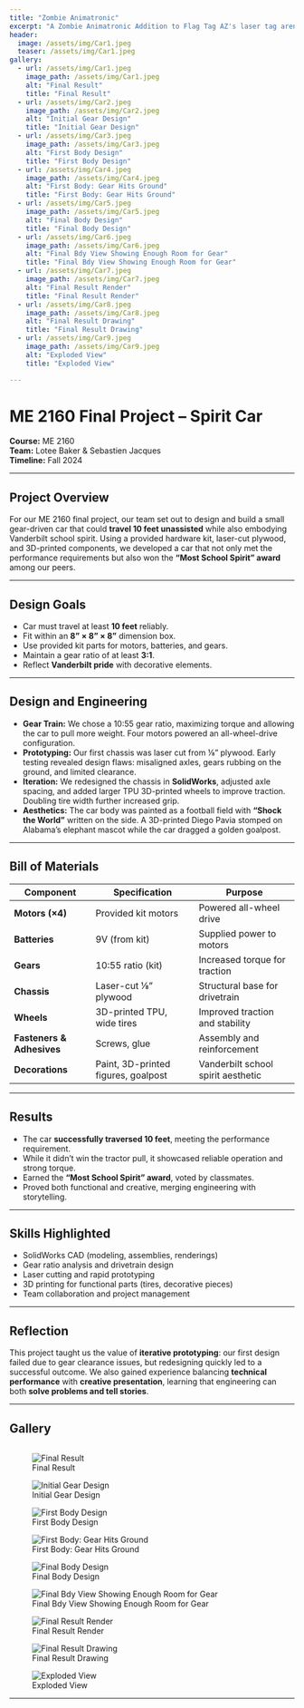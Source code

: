 ```yaml
---
title: "Zombie Animatronic"
excerpt: "A Zombie Animatronic Addition to Flag Tag AZ's laser tag arena"
header:
  image: /assets/img/Car1.jpeg
  teaser: /assets/img/Car1.jpeg
gallery:
  - url: /assets/img/Car1.jpeg
    image_path: /assets/img/Car1.jpeg
    alt: "Final Result"
    title: "Final Result"
  - url: /assets/img/Car2.jpeg
    image_path: /assets/img/Car2.jpeg
    alt: "Initial Gear Design"
    title: "Initial Gear Design"
  - url: /assets/img/Car3.jpeg
    image_path: /assets/img/Car3.jpeg
    alt: "First Body Design"
    title: "First Body Design"
  - url: /assets/img/Car4.jpeg
    image_path: /assets/img/Car4.jpeg
    alt: "First Body: Gear Hits Ground"
    title: "First Body: Gear Hits Ground"
  - url: /assets/img/Car5.jpeg
    image_path: /assets/img/Car5.jpeg
    alt: "Final Body Design"
    title: "Final Body Design"
  - url: /assets/img/Car6.jpeg
    image_path: /assets/img/Car6.jpeg
    alt: "Final Bdy View Showing Enough Room for Gear"
    title: "Final Bdy View Showing Enough Room for Gear"
  - url: /assets/img/Car7.jpeg
    image_path: /assets/img/Car7.jpeg
    alt: "Final Result Render"
    title: "Final Result Render"
  - url: /assets/img/Car8.jpeg
    image_path: /assets/img/Car8.jpeg
    alt: "Final Result Drawing"
    title: "Final Result Drawing"
  - url: /assets/img/Car9.jpeg
    image_path: /assets/img/Car9.jpeg
    alt: "Exploded View"
    title: "Exploded View"

---
```

# ME 2160 Final Project – Spirit Car

**Course:** ME 2160  
**Team:** Lotee Baker & Sebastien Jacques  
**Timeline:** Fall 2024  

---

## Project Overview
For our ME 2160 final project, our team set out to design and build a small gear-driven car that could **travel 10 feet unassisted** while also embodying Vanderbilt school spirit. Using a provided hardware kit, laser-cut plywood, and 3D-printed components, we developed a car that not only met the performance requirements but also won the **“Most School Spirit” award** among our peers.

---

## Design Goals
- Car must travel at least **10 feet** reliably.  
- Fit within an **8” × 8” × 8”** dimension box.  
- Use provided kit parts for motors, batteries, and gears.  
- Maintain a gear ratio of at least **3:1**.  
- Reflect **Vanderbilt pride** with decorative elements.  

---

## Design and Engineering
- **Gear Train:** We chose a 10:55 gear ratio, maximizing torque and allowing the car to pull more weight. Four motors powered an all-wheel-drive configuration.  
- **Prototyping:** Our first chassis was laser cut from ⅛” plywood. Early testing revealed design flaws: misaligned axles, gears rubbing on the ground, and limited clearance.  
- **Iteration:** We redesigned the chassis in **SolidWorks**, adjusted axle spacing, and added larger TPU 3D-printed wheels to improve traction. Doubling tire width further increased grip.  
- **Aesthetics:** The car body was painted as a football field with **“Shock the World”** written on the side. A 3D-printed Diego Pavia stomped on Alabama’s elephant mascot while the car dragged a golden goalpost.  

---

## Bill of Materials

| Component                       | Specification                | Purpose |
|---------------------------------|------------------------------|---------|
| **Motors (×4)**                 | Provided kit motors          | Powered all-wheel drive |
| **Batteries**                   | 9V (from kit)                | Supplied power to motors |
| **Gears**                       | 10:55 ratio (kit)            | Increased torque for traction |
| **Chassis**                     | Laser-cut ⅛” plywood         | Structural base for drivetrain |
| **Wheels**                      | 3D-printed TPU, wide tires   | Improved traction and stability |
| **Fasteners & Adhesives**       | Screws, glue                 | Assembly and reinforcement |
| **Decorations**                 | Paint, 3D-printed figures, goalpost | Vanderbilt school spirit aesthetic |

---

## Results
- The car **successfully traversed 10 feet**, meeting the performance requirement.  
- While it didn’t win the tractor pull, it showcased reliable operation and strong torque.  
- Earned the **“Most School Spirit” award**, voted by classmates.  
- Proved both functional and creative, merging engineering with storytelling.  

---

## Skills Highlighted
- SolidWorks CAD (modeling, assemblies, renderings)  
- Gear ratio analysis and drivetrain design  
- Laser cutting and rapid prototyping  
- 3D printing for functional parts (tires, decorative pieces)  
- Team collaboration and project management  

---

## Reflection
This project taught us the value of **iterative prototyping**: our first design failed due to gear clearance issues, but redesigning quickly led to a successful outcome. We also gained experience balancing **technical performance** with **creative presentation**, learning that engineering can both **solve problems and tell stories**.

---

## Gallery
<p class="image-grid">
  <figure>
    <img src="/assets/img/Car1.jpeg" alt="Final Result" />
    <figcaption>Final Result</figcaption>
  </figure>
  <figure>
    <img src="/assets/img/Car2.jpeg" alt="Initial Gear Design" />
    <figcaption>Initial Gear Design</figcaption>
  </figure>
  <figure>
    <img src="/assets/img/Car3.jpeg" alt="First Body Design" />
    <figcaption>First Body Design</figcaption>
  </figure>
  <figure>
    <img src="/assets/img/Car4.jpeg" alt="First Body: Gear Hits Ground" />
    <figcaption>First Body: Gear Hits Ground</figcaption>
  </figure>
  <figure>
    <img src="/assets/img/Car5.jpeg" alt="Final Body Design" />
    <figcaption>Final Body Design</figcaption>
  </figure>
  <figure>
    <img src="/assets/img/Car6.jpeg" alt="Final Bdy View Showing Enough Room for Gear" />
    <figcaption>Final Bdy View Showing Enough Room for Gear</figcaption>
  </figure>
  <figure>
    <img src="/assets/img/Car7.jpeg" alt="Final Result Render" />
    <figcaption>Final Result Render</figcaption>
  </figure>
  <figure>
    <img src="/assets/img/Car8.jpeg" alt="Final Result Drawing" />
    <figcaption>Final Result Drawing</figcaption>
  </figure>
  <figure>
    <img src="/assets/img/Car9.jpeg" alt="Exploded View" />
    <figcaption>Exploded View</figcaption>
  </figure>
</p>

<style>
.image-grid {
  display: grid;
  grid-template-columns: repeat(3, 1fr); /* 3 per row */
  gap: 12px;
}
.image-grid figure {
  margin: 0;
  text-align: center;
}
.image-grid img {
  width: 100%;
  height: auto;
  border-radius: 10px;
}
.image-grid figcaption {
  font-size: 0.9rem;
  color: #555;
  margin-top: 6px;
}
</style>

---
